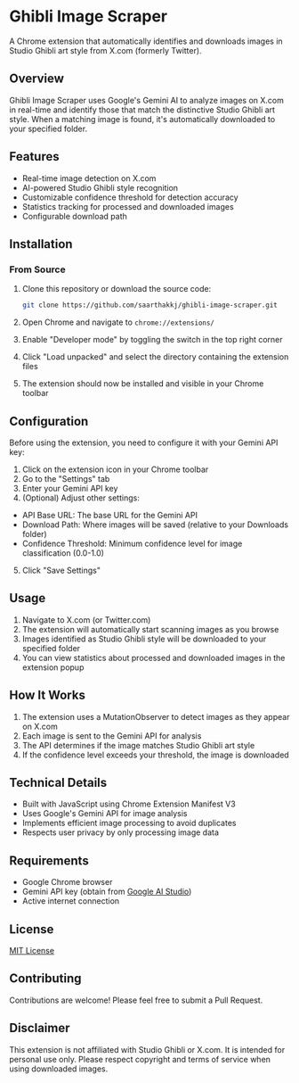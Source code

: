 # Ghibli Image Scraper

A Chrome extension that automatically identifies and downloads images in Studio Ghibli art style from X.com (formerly Twitter).

## Overview

Ghibli Image Scraper uses Google's Gemini AI to analyze images on X.com in real-time and identify those that match the distinctive Studio Ghibli art style. When a matching image is found, it's automatically downloaded to your specified folder.

## Features

- Real-time image detection on X.com
- AI-powered Studio Ghibli style recognition
- Customizable confidence threshold for detection accuracy
- Statistics tracking for processed and downloaded images
- Configurable download path

## Installation

### From Source

1. Clone this repository or download the source code:

   ```bash
   git clone https://github.com/saarthakkj/ghibli-image-scraper.git
   ```

2. Open Chrome and navigate to `chrome://extensions/`

3. Enable "Developer mode" by toggling the switch in the top right corner

4. Click "Load unpacked" and select the directory containing the extension files

5. The extension should now be installed and visible in your Chrome toolbar

## Configuration

Before using the extension, you need to configure it with your Gemini API key:

1. Click on the extension icon in your Chrome toolbar
2. Go to the "Settings" tab
3. Enter your Gemini API key
4. (Optional) Adjust other settings:
- API Base URL: The base URL for the Gemini API
- Download Path: Where images will be saved (relative to your Downloads folder)
- Confidence Threshold: Minimum confidence level for image classification (0.0-1.0)
5. Click "Save Settings"

## Usage

1. Navigate to X.com (or Twitter.com)
2. The extension will automatically start scanning images as you browse
3. Images identified as Studio Ghibli style will be downloaded to your specified folder
4. You can view statistics about processed and downloaded images in the extension popup

## How It Works

1. The extension uses a MutationObserver to detect images as they appear on X.com
2. Each image is sent to the Gemini API for analysis
3. The API determines if the image matches Studio Ghibli art style
4. If the confidence level exceeds your threshold, the image is downloaded

## Technical Details

- Built with JavaScript using Chrome Extension Manifest V3
- Uses Google's Gemini API for image analysis
- Implements efficient image processing to avoid duplicates
- Respects user privacy by only processing image data

## Requirements

- Google Chrome browser
- Gemini API key (obtain from [Google AI Studio](https://ai.google.dev/))
- Active internet connection

## License

[MIT License](LICENSE)

## Contributing

Contributions are welcome! Please feel free to submit a Pull Request.

## Disclaimer

This extension is not affiliated with Studio Ghibli or X.com. It is intended for personal use only. Please respect copyright and terms of service when using downloaded images.